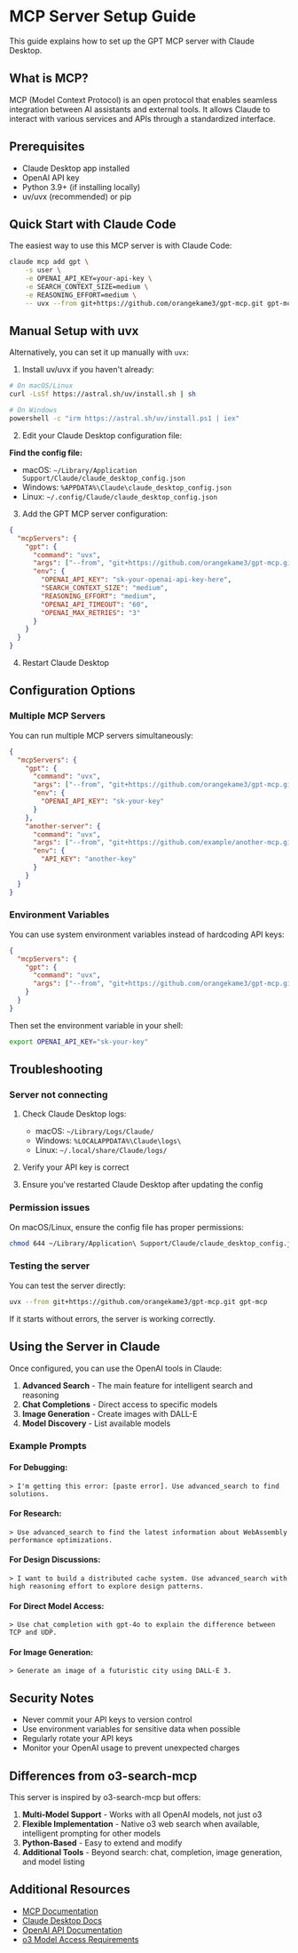 # MCP Server Setup Guide

This guide explains how to set up the GPT MCP server with Claude Desktop.

## What is MCP?

MCP (Model Context Protocol) is an open protocol that enables seamless integration between AI assistants and external tools. It allows Claude to interact with various services and APIs through a standardized interface.

## Prerequisites

- Claude Desktop app installed
- OpenAI API key
- Python 3.9+ (if installing locally)
- uv/uvx (recommended) or pip

## Quick Start with Claude Code

The easiest way to use this MCP server is with Claude Code:

```bash
claude mcp add gpt \
    -s user \
    -e OPENAI_API_KEY=your-api-key \
    -e SEARCH_CONTEXT_SIZE=medium \
    -e REASONING_EFFORT=medium \
    -- uvx --from git+https://github.com/orangekame3/gpt-mcp.git gpt-mcp
```

## Manual Setup with uvx

Alternatively, you can set it up manually with `uvx`:

1. Install uv/uvx if you haven't already:
```bash
# On macOS/Linux
curl -LsSf https://astral.sh/uv/install.sh | sh

# On Windows
powershell -c "irm https://astral.sh/uv/install.ps1 | iex"
```

2. Edit your Claude Desktop configuration file:

**Find the config file:**
- macOS: `~/Library/Application Support/Claude/claude_desktop_config.json`
- Windows: `%APPDATA%\Claude\claude_desktop_config.json`
- Linux: `~/.config/Claude/claude_desktop_config.json`

3. Add the GPT MCP server configuration:

```json
{
  "mcpServers": {
    "gpt": {
      "command": "uvx",
      "args": ["--from", "git+https://github.com/orangekame3/gpt-mcp.git", "gpt-mcp"],
      "env": {
        "OPENAI_API_KEY": "sk-your-openai-api-key-here",
        "SEARCH_CONTEXT_SIZE": "medium",
        "REASONING_EFFORT": "medium",
        "OPENAI_API_TIMEOUT": "60",
        "OPENAI_MAX_RETRIES": "3"
      }
    }
  }
}
```

4. Restart Claude Desktop

## Configuration Options

### Multiple MCP Servers

You can run multiple MCP servers simultaneously:

```json
{
  "mcpServers": {
    "gpt": {
      "command": "uvx",
      "args": ["--from", "git+https://github.com/orangekame3/gpt-mcp.git", "gpt-mcp"],
      "env": {
        "OPENAI_API_KEY": "sk-your-key"
      }
    },
    "another-server": {
      "command": "uvx",
      "args": ["--from", "git+https://github.com/example/another-mcp.git", "another-mcp"],
      "env": {
        "API_KEY": "another-key"
      }
    }
  }
}
```

### Environment Variables

You can use system environment variables instead of hardcoding API keys:

```json
{
  "mcpServers": {
    "gpt": {
      "command": "uvx",
      "args": ["--from", "git+https://github.com/orangekame3/gpt-mcp.git", "gpt-mcp"]
    }
  }
}
```

Then set the environment variable in your shell:
```bash
export OPENAI_API_KEY="sk-your-key"
```

## Troubleshooting

### Server not connecting

1. Check Claude Desktop logs:
   - macOS: `~/Library/Logs/Claude/`
   - Windows: `%LOCALAPPDATA%\Claude\logs\`
   - Linux: `~/.local/share/Claude/logs/`

2. Verify your API key is correct

3. Ensure you've restarted Claude Desktop after updating the config

### Permission issues

On macOS/Linux, ensure the config file has proper permissions:
```bash
chmod 644 ~/Library/Application\ Support/Claude/claude_desktop_config.json
```

### Testing the server

You can test the server directly:
```bash
uvx --from git+https://github.com/orangekame3/gpt-mcp.git gpt-mcp
```

If it starts without errors, the server is working correctly.

## Using the Server in Claude

Once configured, you can use the OpenAI tools in Claude:

1. **Advanced Search** - The main feature for intelligent search and reasoning
2. **Chat Completions** - Direct access to specific models
3. **Image Generation** - Create images with DALL-E
4. **Model Discovery** - List available models

### Example Prompts

#### For Debugging:
```
> I'm getting this error: [paste error]. Use advanced_search to find solutions.
```

#### For Research:
```
> Use advanced_search to find the latest information about WebAssembly performance optimizations.
```

#### For Design Discussions:
```
> I want to build a distributed cache system. Use advanced_search with high reasoning effort to explore design patterns.
```

#### For Direct Model Access:
```
> Use chat_completion with gpt-4o to explain the difference between TCP and UDP.
```

#### For Image Generation:
```
> Generate an image of a futuristic city using DALL-E 3.
```

## Security Notes

- Never commit your API keys to version control
- Use environment variables for sensitive data when possible
- Regularly rotate your API keys
- Monitor your OpenAI usage to prevent unexpected charges

## Differences from o3-search-mcp

This server is inspired by o3-search-mcp but offers:

1. **Multi-Model Support** - Works with all OpenAI models, not just o3
2. **Flexible Implementation** - Native o3 web search when available, intelligent prompting for other models
3. **Python-Based** - Easy to extend and modify
4. **Additional Tools** - Beyond search: chat, completion, image generation, and model listing

## Additional Resources

- [MCP Documentation](https://modelcontextprotocol.io/)
- [Claude Desktop Docs](https://docs.anthropic.com/claude/docs/claude-desktop)
- [OpenAI API Documentation](https://platform.openai.com/docs)
- [o3 Model Access Requirements](https://help.openai.com/en/articles/10362446-api-access-to-o1-o3-and-o4-models)